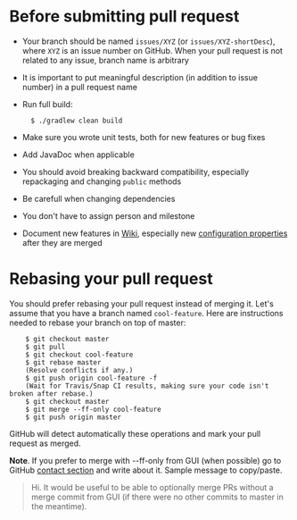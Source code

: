 # Before submitting pull request

* Your branch should be named `issues/XYZ` (or `issues/XYZ-shortDesc`), where `XYZ` is an issue number on GitHub. When your pull request is not related to any issue, branch name is arbitrary
* It is important to put meaningful description (in addition to issue number) in a pull request name
* Run full build:

        $ ./gradlew clean build

* Make sure you wrote unit tests, both for new features or bug fixes
* Add JavaDoc when applicable
* You should avoid breaking backward compatibility, especially repackaging and changing `public` methods
* Be carefull when changing dependencies
* You don't have to assign person and milestone
* Document new features in [Wiki](https://github.com/4finance/micro-infra-spring/wiki), especially new [configuration properties](https://github.com/4finance/micro-infra-spring/wiki/Configuration) after they are merged

# Rebasing your pull request
You should prefer rebasing your pull request instead of merging it. Let's assume that you have
a branch named `cool-feature`. Here are instructions needed to rebase your branch on top of master:

        $ git checkout master
        $ git pull
        $ git checkout cool-feature
        $ git rebase master
        (Resolve conflicts if any.)
        $ git push origin cool-feature -f
        (Wait for Travis/Snap CI results, making sure your code isn't broken after rebase.)
        $ git checkout master
        $ git merge --ff-only cool-feature
        $ git push origin master

GitHub will detect automatically these operations and mark your pull request as merged.

**Note**. If you prefer to merge with --ff-only from GUI (when possible) go to GitHub [contact section](https://github.com/contact) and write about it. Sample message to copy/paste.

> Hi. It would be useful to be able to optionally merge PRs without a merge commit from GUI (if there were no other commits to master in the meantime).
